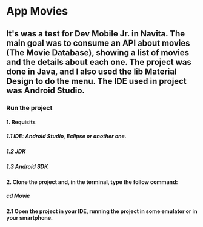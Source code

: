# App Movies

## It's was a test for Dev Mobile Jr. in Navita. The main goal was to consume an API about movies (The Movie Database), showing a list of movies and the details about each one. The project was done in Java, and I also used the lib Material Design to do the menu. The IDE used in project was Android Studio.

### Run the project

#### 1. Requisits

##### 1.1 IDE: Android Studio, Eclipse or another one.

##### 1.2 JDK

##### 1.3 Android SDK

#### 2. Clone the project and, in the terminal, type the follow command:

##### cd Movie

#### 2.1 Open the project in your IDE, running the project in some emulator or in your smartphone.
